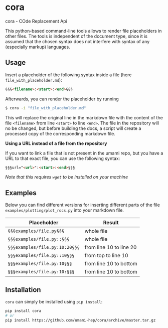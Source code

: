 # cora
cora - COde Replacement Api

This python-based command-line tools allows to render file placeholders in other files.
The tools is independent of the document type, since it is assumed that the chosen
syntax does not interfere with syntax of any (especially markup) languages.

## Usage

Insert a placeholder of the following syntax inside a file (here 
`file_with_placeholder.md`):

```md
§§§<filename>:<start>:<end>§§§
```

Afterwards, you can render the placeholder by running

```bash
$ cora -i "file_with_placeholder.md"
```

This will replace the original line in the markdown file  with the content of the 
file `<filename>` from line `<start>` to line `<end>`. 
The file in the repository will no be changed, but before building the
docs, a script will create a processed copy of the corresponding markdown file.

**Using a URL instead of a file from the repository**

If you want to link a file that is not present in the umami repo, but you have a URL
to that exact file, you can use the following syntax:

```md
§§§url="<url>":<start>:<end>§§§
```

*Note that this requires `wget` to be installed on your machine*


## Examples

Below you can find different versions for inserting different parts of the file 
`examples/plotting/plot_rocs.py` into your markdown file.

| Placeholder | Result |
|-------------|--------|
|`§§§examples/file.py§§§` | whole file |
|`§§§examples/file.py::§§§` | whole file |
|`§§§examples/file.py:10:20§§§` | from line 10 to line 20 |
|`§§§examples/file.py::10§§§` | from top to line 10 |
|`§§§examples/file.py:10§§§` | from line 10 to bottom |
|`§§§examples/file.py:10:§§§` | from line 10 to bottom |

## Installation

`cora` can simply be installed using `pip install`:

```bash
pip install cora
# or
pip install https://github.com/umami-hep/cora/archive/master.tar.gz